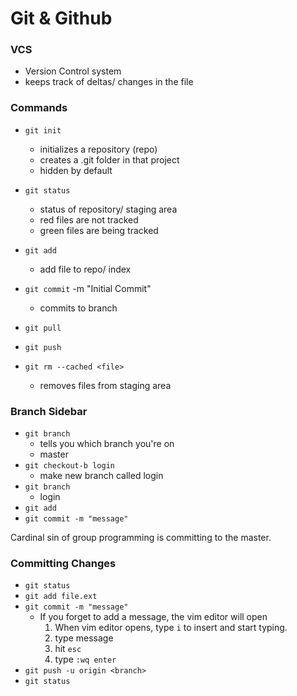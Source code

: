 # Git & Github

### VCS
* Version Control system
* keeps track of deltas/ changes in the file
### Commands
* `git init`
    * initializes a repository (repo)
    * creates a .git folder in that project
    * hidden by default
* `git status`
    * status of repository/ staging area
    * red files are not tracked
    * green files are being tracked
* `git add`
    * add file to repo/ index
* `git commit` -m "Initial Commit"
    * commits to branch
* `git pull`
* `git push`

* `git rm --cached <file>`
    * removes files from staging area

### Branch Sidebar
* `git branch` 
    * tells you which branch you're on
    * master
* `git checkout-b login`
    * make new branch called login
* `git branch`
    * login
* `git add`
* `git commit -m "message"`


Cardinal sin of group programming is committing to the master.

### Committing Changes
* `git status` 
* `git add file.ext`
* `git commit -m "message"` 
    * If you forget to add a message, the vim editor will open 
        1. When vim editor opens, type `i` to insert and start typing.
        1. type message
        1. hit `esc`
        1. type `:wq enter`
* `git push -u origin <branch>` 
* `git status` 


 



